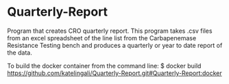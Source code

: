 # Quarterly-Report
Program that creates CRO quarterly report.
This program takes .csv files from an excel spreadsheet of the line list from the Carbapenemase Resistance Testing bench and produces a quarterly or year to date report of the data.  

To build the docker container from the command line:
$ docker build https://github.com/katelingali/Quarterly-Report.git#Quarterly-Report:docker
